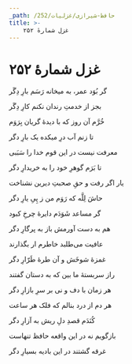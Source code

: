 ```yaml
---
_path: /حافظ-شیرازی/غزلیات/252
title: >-
    غزل شمارهٔ ۲۵۲
---
```

# غزل شمارهٔ ۲۵۲

<div class="b" id="bn1"><div class="m1"><p>گر بُوَد عمر، به میخانه رَسَم بارِ دِگَر</p></div>
<div class="m2"><p>بجز از خدمتِ رندان نکنم کارِ دِگَر</p></div></div>
<div class="b" id="bn2"><div class="m1"><p>خُرَّم آن روز که با دیدهٔ گریان بِرَوَم</p></div>
<div class="m2"><p>تا زنم آب درِ میکده یک بارِ دگر</p></div></div>
<div class="b" id="bn3"><div class="m1"><p>معرفت نیست در این قوم خدا را سَبَبی</p></div>
<div class="m2"><p>تا بَرَم گوهرِ خود را به خریدارِ دگر</p></div></div>
<div class="b" id="bn4"><div class="m1"><p>یار اگر رفت و حقِ صحبتِ دیرین نشناخت</p></div>
<div class="m2"><p>حاشَ لِلَّه که رَوَم من ز پِیِ یارِ دگر</p></div></div>
<div class="b" id="bn5"><div class="m1"><p>گر مساعد شَوَدَم دایرهٔ چرخِ کبود</p></div>
<div class="m2"><p>هم به دست آورمش باز به پرگارِ دگر</p></div></div>
<div class="b" id="bn6"><div class="m1"><p>عافیت می‌طلبد خاطرم ار بگذارند</p></div>
<div class="m2"><p>غمزهٔ شوخَش و آن طرهٔ طَرّارِ دگر</p></div></div>
<div class="b" id="bn7"><div class="m1"><p>راز سربستهٔ ما بین که به دستان گفتند</p></div>
<div class="m2"><p>هر زمان با دف و نی بر سرِ بازارِ دگر</p></div></div>
<div class="b" id="bn8"><div class="m1"><p>هر دم از درد بنالم که فلک هر ساعت</p></div>
<div class="m2"><p>کُنَدَم قصدِ دلِ ریش به آزارِ دگر</p></div></div>
<div class="b" id="bn9"><div class="m1"><p>بازگویم نه در این واقعه حافظ تنهاست</p></div>
<div class="m2"><p>غرقه گشتند در این بادیه بسیارِ دگر</p></div></div>
